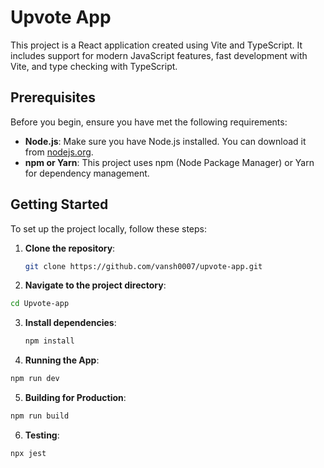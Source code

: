  # Upvote App

This project is a React application created using Vite and TypeScript. It includes support for modern JavaScript features, fast development with Vite, and type checking with TypeScript.

## Prerequisites

Before you begin, ensure you have met the following requirements:

- **Node.js**: Make sure you have Node.js installed. You can download it from [nodejs.org](https://nodejs.org/).
- **npm or Yarn**: This project uses npm (Node Package Manager) or Yarn for dependency management.

## Getting Started

To set up the project locally, follow these steps:

1. **Clone the repository**:

   ```bash
   git clone https://github.com/vansh0007/upvote-app.git


2. **Navigate to the project directory**:

 ```bash
cd Upvote-app

```


3. **Install dependencies**:
   
    ```bash
    npm install
    
    ```

4. **Running the App**:

```bash
npm run dev

```

5. **Building for Production**:

```bash
npm run build
```

6. **Testing**:
```bash
npx jest
```




